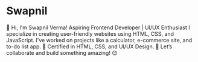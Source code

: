 # Swapnil
👋 Hi, I'm Swapnil Verma! Aspiring Frontend Developer | UI/UX Enthusiast  I specialize in creating user-friendly websites using HTML, CSS, and JavaScript. I've worked on projects like a calculator, e-commerce site, and to-do list app.  📜 Certified in HTML, CSS, and UI/UX Design. 🚀  Let’s collaborate and build something amazing! 😊
